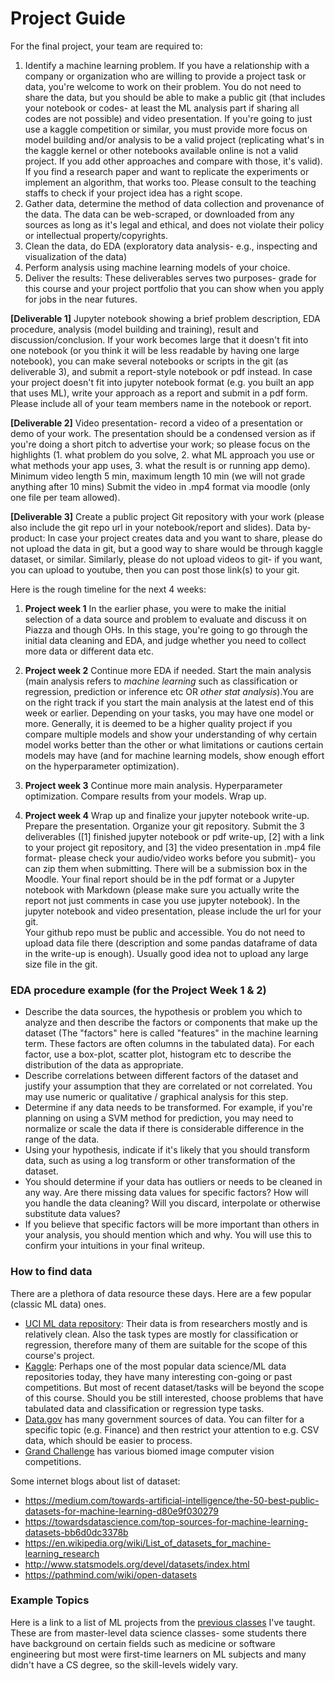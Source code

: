 # Project Guide

For the final project, your team are required to:    

1. Identify a machine learning problem.
If you have a relationship with a company or organization who are willing to provide a project task or data, you're welcome to work on their problem. You do not need to share the data, but you should be able to make a public git (that includes your notebook or codes- at least the ML analysis part if sharing all codes are not possible) and video presentation.
If you're going to just use a kaggle competition or similar, you must provide more focus on model building and/or analysis to be a valid project (replicating what's in the kaggle kernel or other notebooks available online is not a valid project. If you add other approaches and compare with those, it's valid). If you find a research paper and want to replicate the experiments or implement an algorithm, that works too. Please consult to the teaching staffs to check if your project idea has a right scope.
2. Gather data, determine the method of data collection and provenance of the data. The data can be web-scraped, or downloaded from any sources as long as it's legal and ethical, and does not violate their policy or intellectual property/copyrights.
3. Clean the data, do EDA (exploratory data analysis- e.g., inspecting and visualization of the data)
4. Perform analysis using machine learning models of your choice.
5. Deliver the results: These deliverables serves two purposes- grade for this course and your project portfolio that you can show when you apply for jobs in the near futures.

**[Deliverable 1]** Jupyter notebook showing a brief problem description, EDA procedure, analysis (model building and training), result and discussion/conclusion. If your work becomes large that it doesn't fit into one notebook (or you think it will be less readable by having one large notebook), you can make several notebooks or scripts in the git (as deliverable 3), and submit a report-style notebook or pdf instead.
In case your project doesn't fit into jupyter notebook format (e.g. you built an app that uses ML), write your approach as a report and submit in a pdf form. Please include all of your team members name in the notebook or report.   

**[Deliverable 2]** Video presentation- record a video of a presentation or demo of your work. The presentation should be a condensed version as if you're doing a short pitch to advertise your work; so please focus on the highlights (1. what problem do you solve, 2. what ML approach you use or what methods your app uses, 3. what the result is or running app demo). Minimum video length 5 min, maximum length 10 min (we will not grade anything after 10 mins) Submit the video in .mp4 format via moodle (only one file per team allowed).

**[Deliverable 3]** Create a public project Git repository with your work (please also include the git repo url in your notebook/report and slides). Data by-product: In case your project creates data and you want to share, please do not upload the data in git, but a good way to share would be through kaggle dataset, or similar. Similarly, please do not upload videos to git- if you want, you can upload to youtube, then you can post those link(s) to your git.

Here is the rough timeline for the next 4 weeks:         

1. **Project week 1** In the earlier phase, you were to make the initial selection of a data source and problem to evaluate and discuss it on Piazza and though OHs. In this stage, you're going to go through the initial data cleaning and EDA, and judge whether you need to collect more data or different data etc.   

2. **Project week 2** Continue more EDA if needed. Start the main analysis (main analysis refers to *machine learning* such as classification or regression, prediction or inference etc OR *other stat analysis*).You are on the right track if you start the main analysis at the latest end of this week or earlier. Depending on your tasks, you may have one model or more. Generally, it is deemed to be a higher quality project if you compare multiple models and show your understanding of why certain model works better than the other or what limitations or cautions certain models may have (and for machine learning models, show enough effort on the hyperparameter optimization).

3. **Project week 3** Continue more main analysis. Hyperparameter optimization. Compare results from your models. Wrap up.

4. **Project week 4** Wrap up and finalize your jupyter notebook write-up. Prepare the presentation. Organize your git repository. Submit the 3 deliverables ([1] finished jupyter notebook or pdf write-up, [2] with a link to your project git repository, and [3] the video presentation in .mp4 file format- please check your audio/video works before you submit)- you can zip them when submitting. There will be a submission box in the Moodle. Your final report should be in the pdf format or a Jupyter notebook with Markdown (please make sure you actually write the report not just comments in case you use jupyter notebook). In the jupyter notebook and video presentation, please include the url for your git.  
Your github repo must be public and accessible. You do not need to upload data file there (description and some pandas dataframe of data in the write-up is enough). Usually good idea not to upload any large size file in the git.

### EDA procedure example (for the Project Week 1 & 2)
- Describe the data sources, the hypothesis or problem you which to analyze and then describe the factors or components that make up the dataset (The "factors" here is called "features" in the machine learning term. These factors are often columns in the tabulated data). For each factor, use a box-plot, scatter plot, histogram etc to describe the distribution of the data as appropriate.
- Describe correlations between different factors of the dataset and justify your assumption that they are correlated or not correlated. You may use numeric or qualitative / graphical analysis for this step.
- Determine if any data needs to be transformed. For example, if you're planning on using a SVM method for prediction, you may need to normalize or scale the data if there is considerable difference in the range of the data.
- Using your hypothesis, indicate if it's likely that you should transform data, such as using a log transform or other transformation of the dataset.
- You should determine if your data has outliers or needs to be cleaned in any way. Are there missing data values for specific factors? How will you handle the data cleaning? Will you discard, interpolate or otherwise substitute data values?
- If you believe that specific factors will be more important than others in your analysis, you should mention which and why. You will use this to confirm your intuitions in your final writeup.

### How to find data
There are a plethora of data resource these days. Here are a few popular (classic ML data) ones.     
- [UCI ML data repository](https://archive.ics.uci.edu/ml/datasets.php): Their data is from researchers mostly and is relatively clean. Also the task types are mostly for classification or regression, therefore many of them are suitable for the scope of this course's project.     
- [Kaggle](https://www.kaggle.com/): Perhaps one of the most popular data science/ML data repositories today, they have many interesting con-going or past competitions. But most of recent dataset/tasks will be beyond the scope of this course. Should you be still interested, choose problems that have tabulated data and classification or regression type tasks.     
- [Data.gov](https://www.data.gov/) has many government sources of data. You can filter for a specific topic (e.g. Finance) and then restrict your attention to e.g. CSV data, which should be easier to process.
- [Grand Challenge](https://grand-challenge.org/) has various biomed image computer vision competitions.

Some internet blogs about list of dataset:     
- https://medium.com/towards-artificial-intelligence/the-50-best-public-datasets-for-machine-learning-d80e9f030279
- https://towardsdatascience.com/top-sources-for-machine-learning-datasets-bb6d0dc3378b
- https://en.wikipedia.org/wiki/List_of_datasets_for_machine-learning_research
- http://www.statsmodels.org/devel/datasets/index.html
- https://pathmind.com/wiki/open-datasets

### Example Topics
Here is a link to a list of ML projects from the [previous classes](https://docs.google.com/spreadsheets/d/1RG2TrTRbjli5ySZF5E1WRqA0r_o4uETKx_lPhaIN3cU/edit?usp=sharing) I've taught. These are from master-level data science classes- some students there have background on certain fields such as medicine or software engineering but most were first-time learners on ML subjects and many didn't have a CS degree, so the skill-levels widely vary.
